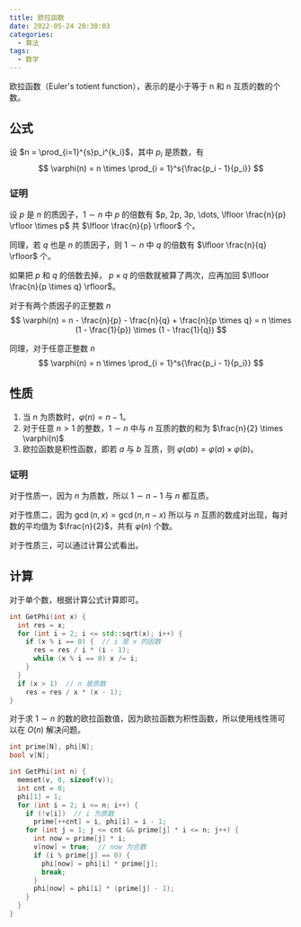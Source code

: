 ```yaml
---
title: 欧拉函数
date: 2022-05-24 20:30:03
categories:
  - 算法
tags:
  - 数学
---
```

欧拉函数（Euler's totient function），表示的是小于等于 n 和 n 互质的数的个数。
<!-- more -->

## 公式

设 $n = \prod_{i=1}^{s}p_i^{k_i}$，其中 $p_i$ 是质数，有
$$
\varphi(n) = n \times \prod_{i = 1}^s{\frac{p_i - 1}{p_i}}
$$

### 证明

设 $p$ 是 $n$ 的质因子，$1 \sim n$ 中 $p$ 的倍数有 $p, 2p, 3p, \dots, \lfloor \frac{n}{p} \rfloor \times p$ 共 $\lfloor \frac{n}{p} \rfloor$ 个。

同理，若 $q$ 也是 $n$ 的质因子，则 $1 \sim n$ 中 $q$ 的倍数有 $\lfloor \frac{n}{q} \rfloor$ 个。

如果把 $p$ 和 $q$ 的倍数去掉， $p \times q$ 的倍数就被算了两次，应再加回 $\lfloor \frac{n}{p \times q} \rfloor$。

对于有两个质因子的正整数 $n$
$$
\varphi(n) = n - \frac{n}{p} - \frac{n}{q} + \frac{n}{p \times q} = n \times (1 - \frac{1}{p}) \times (1 - \frac{1}{q})
$$

同理，对于任意正整数 $n$
$$
\varphi(n) = n \times \prod_{i = 1}^s{\frac{p_i - 1}{p_i}}
$$

## 性质

1. 当 $n$ 为质数时，$\varphi(n)=n-1$。
2. 对于任意 $n > 1$ 的整数，$1 \sim n$ 中与 $n$ 互质的数的和为 $\frac{n}{2} \times \varphi(n)$
3. 欧拉函数是积性函数，即若 $a$ 与 $b$ 互质，则 $\varphi(ab) = \varphi(a) \times \varphi(b)$。

### 证明

对于性质一，因为 $n$ 为质数，所以 $1 \sim n - 1$ 与 $n$ 都互质。

对于性质二，因为 $\gcd(n, x) = \gcd(n, n - x)$ 所以与 $n$ 互质的数成对出现，每对数的平均值为 $\frac{n}{2}$，共有 $\varphi(n)$ 个数。

对于性质三，可以通过计算公式看出。

## 计算

对于单个数，根据计算公式计算即可。

```cpp
int GetPhi(int x) {
  int res = x;
  for (int i = 2; i <= std::sqrt(x); i++) {
    if (x % i == 0) {  // i 是 x 的因数
      res = res / i * (i - 1);
      while (x % i == 0) x /= i;
    }
  }
  if (x > 1)  // n 是质数
    res = res / x * (x - 1);
}
```

对于求 $1 \sim n$ 的数的欧拉函数值，因为欧拉函数为积性函数，所以使用线性筛可以在 $O(n)$ 解决问题。

```cpp
int prime[N], phi[N];
bool v[N];

int GetPhi(int n) {
  memset(v, 0, sizeof(v));
  int cnt = 0;
  phi[1] = 1;
  for (int i = 2; i <= n; i++) {
    if (!v[i])  // i 为质数
      prime[++cnt] = i, phi[i] = i - 1;
    for (int j = 1; j <= cnt && prime[j] * i <= n; j++) {
      int now = prime[j] * i;
      v[now] = true;  // now 为合数
      if (i % prime[j] == 0) {
        phi[now] = phi[i] * prime[j];
        break;
      }
      phi[now] = phi[i] * (prime[j] - 1);
    }
  }
}
```